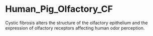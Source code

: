 # Human_Pig_Olfactory_CF
Cystic fibrosis alters the structure of the olfactory epithelium and the expression of olfactory receptors affecting human odor perception.

